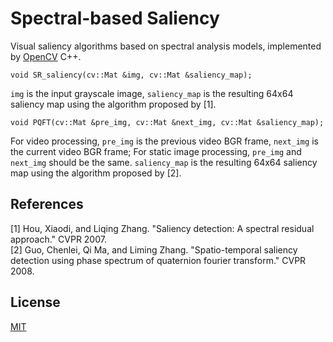 # Spectral-based Saliency
Visual saliency algorithms based on spectral analysis models, implemented by [OpenCV](https://github.com/opencv/opencv) C++.  

    void SR_saliency(cv::Mat &img, cv::Mat &saliency_map);
    
`img` is the input grayscale image, `saliency_map` is the resulting 64x64 saliency map using the algorithm proposed by [1].  

    void PQFT(cv::Mat &pre_img, cv::Mat &next_img, cv::Mat &saliency_map);
    
For video processing, `pre_img` is the previous video BGR frame, `next_img` is the current video BGR frame; For static image processing, `pre_img` and `next_img` should be the same. `saliency_map` is the resulting 64x64 saliency map using the algorithm proposed by [2].  
## References  
[1] Hou, Xiaodi, and Liqing Zhang. "Saliency detection: A spectral residual approach." CVPR 2007.  
[2] Guo, Chenlei, Qi Ma, and Liming Zhang. "Spatio-temporal saliency detection using phase spectrum of quaternion fourier transform." CVPR 2008.

## License  
[MIT](https://github.com/wandering007/spectral-based-saliency/blob/master/LICENSE)
